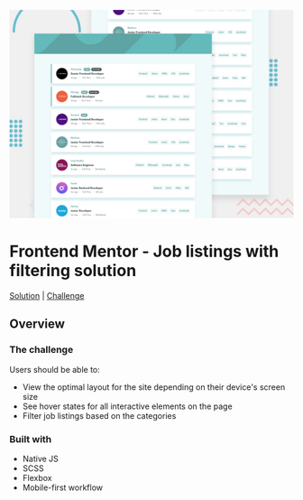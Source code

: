 ![Design preview for the Job listings with filtering coding challenge](./design/desktop-preview.jpg) 

# Frontend Mentor - Job listings with filtering solution

[Solution](#) | [Challenge](https://www.frontendmentor.io/challenges/job-listings-with-filtering-ivstIPCt)

## Overview

### The challenge

Users should be able to:

- View the optimal layout for the site depending on their device's screen size
- See hover states for all interactive elements on the page
- Filter job listings based on the categories

### Built with

- Native JS
- SCSS
- Flexbox
- Mobile-first workflow

